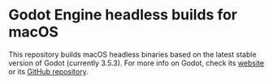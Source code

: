 # Godot Engine headless builds for macOS

This repository builds macOS headless binaries based on the latest stable version of Godot (currently 3.5.3).
For more info on Godot, check its [website](https://godotengine.org) or its [GitHub repository](https://github.com/godotengine/godot).
